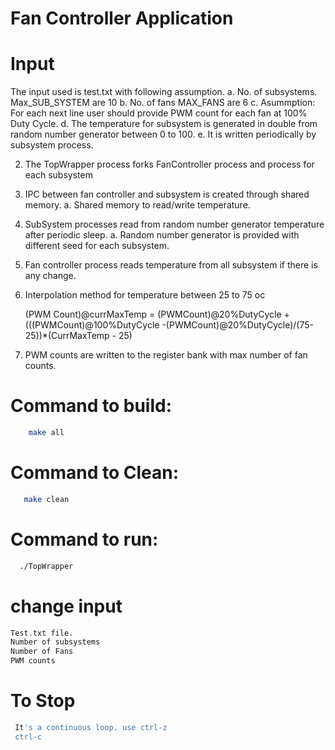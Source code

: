 
#  Fan Controller Application

# Input
The input used is test.txt with following assumption. 
 a. No. of subsystems. Max_SUB_SYSTEM are 10
 b. No. of fans   MAX_FANS are 6
 c. Asummption: For each next line user should provide PWM count for each fan at 100% Duty Cycle. 
 d. The temperature for subsystem is generated in double from random number generator between 0 to 100. 
 e. It is written periodically by subsystem process.  

2. The TopWrapper process forks FanController process and process for each subsystem

3. IPC between fan controller and subsystem is created through shared memory. 
  a. Shared memory to read/write temperature. 

4. SubSystem processes read from random number generator temperature after periodic sleep.
     a. Random number generator is provided with different seed for each subsystem. 

4. Fan controller process reads temperature from all subsystem if there is any change. 

5. Interpolation method  for temperature between 25 to 75 oc
  
   (PWM Count)@currMaxTemp = (PWMCount)@20%DutyCycle + (((PWMCount)@100%DutyCycle -(PWMCount)@20%DutyCycle)/(75-25))*(CurrMaxTemp - 25)

6. PWM counts are written to the register bank with max number of fan counts. 

# Command to build:
```bash
    make all
```

# Command to Clean:
```bash   
   make clean
```
# Command to run:
```bash
  ./TopWrapper
 ```
 
 # change input
```bash
Test.txt file.
Number of subsystems 
Number of Fans
PWM counts
```
   
 # To Stop   
```bash
 It's a continuous loop. use ctrl-z
 ctrl-c
 ```
